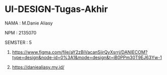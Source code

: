 # UI-DESIGN-Tugas-Akhir

NAMA		: M.Danie Aliasy


NPM		: 2135070


SEMSTER	: 5



1. https://www.figma.com/file/aY2zBiVacanSijrQyXsrrj/DANIECOM?type=design&node-id=0%3A1&mode=design&t=iB0PPm30T9EJ63Yw-1

2. https://daniealiasy.my.id/
